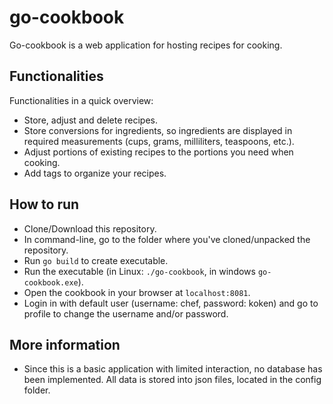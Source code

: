 # go-cookbook
Go-cookbook is a web application for hosting recipes for cooking.
## Functionalities
Functionalities in a quick overview:
- Store, adjust and delete recipes.
- Store conversions for ingredients, so ingredients are displayed in required measurements (cups, grams, milliliters, teaspoons, etc.).
- Adjust portions of existing recipes to the portions you need when cooking.
- Add tags to organize your recipes.

## How to run
- Clone/Download this repository.
- In command-line, go to the folder where you've cloned/unpacked the repository.
- Run `go build` to create executable.
- Run the executable (in Linux: `./go-cookbook`, in windows `go-cookbook.exe`).
- Open the cookbook in your browser at `localhost:8081`.
- Login in with default user (username: chef, password: koken) and go to profile to change the username and/or password.

## More information
- Since this is a basic application with limited interaction, no database has been implemented. All data is stored into json files, located in the config folder.
